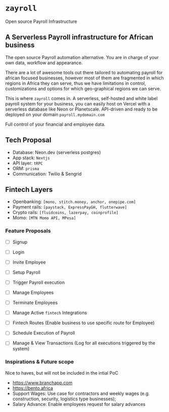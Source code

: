 # `zayroll`
Open source Payroll Infrastructure


## A Serverless Payroll infrastructure for African business

The open source Payroll automation alternative. You are in charge of your own data, workflow and appearance.

There are a lot of awesome tools out there tailored to automating payroll for african focused businesses, however most of them are fragmented in which regions in Africa they can serve, thus we have limitations in control, customizations and options for which geo-graphical regions we can serve.


This is where `zayroll` comes in. A serverless, self-hosted and white label payroll system for your business, you can easily host on Vercel with a serverless database like Neon or Planetscale. API-driven and ready to be deployed on your domain `payroll.mydomain.com` 

Full control of your financial and employee data.



## Tech Proposal

- Database: Neon.dev (serverless postgres)
- App stack: `Nextjs`
- API layer: `tRPC`
- ORM: `prisma`
- Communication: Twilio & Sengrid


## Fintech Layers

- Openbanking: `[mono, stitch.money, anchor, onepipe.com]`
- Payment rails: `[paystack, ExpressPayGH, flutterwave]`
- Crypto rails: `[fluidcoins, lazerpay, coinprofile]`
- Momo: `[MTN Momo API, MPesa]`


### Feature Proposals

- [ ] Signup
- [ ] Login
- [ ] Invite Employee
- [ ] Setup Payroll
- [ ] Trigger Payroll execution
- [ ] Manage Employees
- [ ] Terminate Employees
- [ ] Manage Active `fintech` Integrations
- [ ] Fintech Routes (Enable business to use specific route for Employee)
- [ ] Schedule Execution of Payroll
- [ ] Manage & View Transactions (Log for all executions triggered by the system)


### Inspirations & Future scope
Nice to haves, but will not be included in the intial PoC

- <https://www.branchapp.com>
- <https://bento.africa>
- Support Wages: Use case for contractors and weekly wages (e.g. construction, security, logistics type businesses);
- Salary Advance: Enable employees request for salary advances


